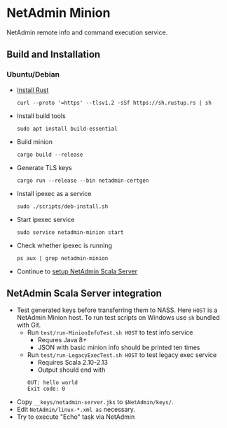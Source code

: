 # NetAdmin Minion

NetAdmin remote info and command execution service.

## Build and Installation

### Ubuntu/Debian

* [Install Rust](https://www.rust-lang.org/tools/install)
    ```
    curl --proto '=https' --tlsv1.2 -sSf https://sh.rustup.rs | sh
    ```
* Install build tools
    ```
    sudo apt install build-essential
    ```
* Build minion
    ```
    cargo build --release
    ```
* Generate TLS keys
    ```
    cargo run --release --bin netadmin-certgen
    ```
* Install ipexec as a service
    ```
    sudo ./scripts/deb-install.sh
    ```

* Start ipexec service
    ```
    sudo service netadmin-minion start
    ```

* Check whether ipexec is running
    ```
    ps aux | grep netadmin-minion
    ```
* Continue to [setup NetAdmin Scala Server](#keys)

## <a name="scala">NetAdmin Scala Server integration</a>

* Test generated keys before transferring them to NASS.
  Here `HOST` is a NetAdmin Minion host.
  To run test scripts on Windows use `sh` bundled with Git.
    * Run `test/run-MinionInfoTest.sh HOST` to test info service
        * Requres Java 8+
        * JSON with basic minion info should be printed ten times
    * Run `test/run-LegacyExecTest.sh HOST` to test legacy exec service
        * Requires Scala 2.10-2.13
        * Output should end with
        ```
        OUT: hello world
        Exit code: 0
        ```
* Copy `__keys/netadmin-server.jks` to `$NetAdmin/keys/`.
* Edit `NetAdmin/linux-*.xml as` necessary.
* Try to execute "Echo" task via NetAdmin

